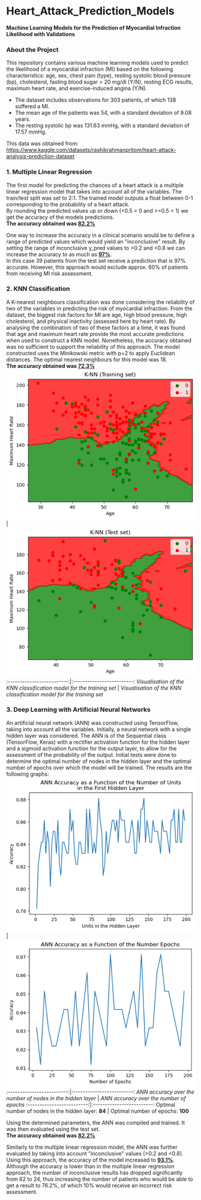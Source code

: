 # Heart_Attack_Prediction_Models
**Machine Learning Models for the Prediction of Myocardial Infraction Likelihood with Validations**

### About the Project
This repository contains various machine learning models used to predict the likelihood of a myocardial infraction (MI) based on the following characteristics:
age, sex, chest pain (type), resting systolic blood pressure (bp), cholesterol, fasting blood sugar > 20 mg/dl (Y/N), resting ECG results, maximum heart rate, and exercise-induced angina (Y/N).
* The dataset includes observations for 303 patients, of which 138 suffered a MI.
* The mean age of the patients was 54, with a standard deviation of 9.08 years.
* The resting systolic bp was 131.63 mmHg, with a standard deviation of 17.57 mmHg.

This data was obtained from: https://www.kaggle.com/datasets/rashikrahmanpritom/heart-attack-analysis-prediction-dataset


### 1. Multiple Linear Regression
The first model for predicting the chances of a heart attack is a multiple linear regression model that takes into account all of the variables. The train/test split was set to 2:1. The trained model outputs a float between 0-1 corresponding to the probability of a heart attack.\
By rounding the predicted values up or down (<0.5 = 0 and >=0.5 = 1) we get the accuracy of the models predictions.\
**The accuracy obtained was <ins>82.2%</ins>**


One way to increase the accuracy in a clinical scenario would be to define a range of predicted values which would yield an "inconclusive" result. By setting the range of inconclusive y_pred values to >0.2 and <0.8 we can increase the accuracy to as much as **<ins>97%</ins>**.\
In this case 39 patients from the test set receive a prediction that is 97% accurate. However, this approach would exclude approx. 60% of patients from receiving MI risk assessment.

### 2. KNN Classification
A K-nearest neighbours classification was done considering the reliability of two of the variables in predicting the risk of myocardial infraction. From the dataset, the biggest risk factors for MI are age, high blood pressure, high cholesterol, and physical inactivity (assessed here by heart rate). By analysing the combination of two of these factors at a time, it was found that age and maximum heart rate provide the most accurate predictions when used to construct a KNN model. Nonetheless, the accuracy obtained was no sufficient to support the reliability of this approach. The model constructed uses the Minikowski metric with p=2 to apply Euclidean distances. The optimal nearest neighbours for this model was 18.\
**The accuracy obtained was <ins>72.3%</ins>**
![Image 1](graphs/KNN-training.png) | ![Image 2](graphs/KNN-test.png)
:-------------------------:|:-------------------------:
*Visualisation of the KNN classification model for the training set*        |  *Visualisation of the KNN classification model for the training set*

### 3. Deep Learning with Artificial Neural Networks
An artificial neural network (ANN) was constructed using TensorFlow, taking into account all the variables. Initially, a neural network with a single hidden layer was considered. The ANN is of the Sequential class (TensorFlow, Keras) with a rectifier activation function for the hidden layer and a sigmoid activation function for the output layer, to allow for the assessment of the probability of the output. Initial tests were done to determine the optimal number of nodes in the hidden layer and the optimal number of epochs over which the model will be trained. The results are the following graphs:
![ANN nodes](graphs/ANN_nodes.png) | ![ANN epochs](graphs/ANN_epochs.png)
:-------------------------:|:-------------------------:
*ANN accuracy over the number of nodes in the hidden layer*        |  *ANN accuracy over the number of epochs*
:-------------------------:|:-------------------------:
Optimal number of nodes in the hidden layer: **84**                |  Optimal number of epochs: **100**

Using the determined parameters, the ANN was compiled and trained. It was then evaluated using the test set.\
**The accuracy obtained was <ins>82.2%</ins>**

Similarly to the multiple linear regression model, the ANN was further evaluated by taking into account "inconclusive" values (>0.2 and <0.8). Using this approach, the accuracy of the model increased to **<ins>93.1%</ins>**.\
Although the accuracy is lower than in the multiple linear regression approach, the number of inconclusive results has dropped significantly from 62 to 24, thus increasing the number of patients who would be able to get a result to 76.2%, of which 10% would receive an incorrect risk assessment.


